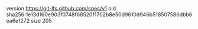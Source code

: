 version https://git-lfs.github.com/spec/v1
oid sha256:1e13d160e903f0748f68520f1702b8e50d9610d946b518507586dbb6ea6ef272
size 205
